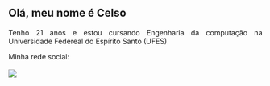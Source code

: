 <div>
  <h2>Olá, meu nome é Celso</h2>
  <div align="center">
   <!--- <a href="https://github.com/celso-nantes">
      <img
        width="49%"
        height="195px"
        src="https://github-readme-stats.vercel.app/api?username=celso-nantes&show_icons=true&count_private=true&include_all_commits=true&hide_border=true&title_color=296d98&icon_color=296d98&text_color=ffffff&bg_color=ffffff00"
      />
      <img
        width="41%"
        height="195px"
        src="https://github-readme-stats.vercel.app/api/top-langs/?username=celso-nantes&layout=compact&langs_count=8&hide_border=true&title_color=296d98&text_color=ffffff&bg_color=ffffff00"
      />--->
    </a>
    <p align="justify">
     Tenho 21 anos e estou cursando Engenharia da computação na Universidade Federeal do Espírito Santo (UFES)  </a
    </a>
    <p align="justify"> Minha rede social: </a
      > <br /><br />
    </a>
    <a href="https://instagram.com/celso.nantes" target="_blank"
      ><img
        src="https://img.shields.io/badge/-Instagram-%23E4405F?style=flat&logo=instagram&logoColor=pink"
        target="_blank"
 
</div>
